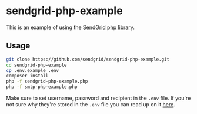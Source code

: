 # sendgrid-php-example

This is an example of using the [SendGrid php library](https://github.com/sendgrid/sendgrid-php).

## Usage

```bash
git clone https://github.com/sendgrid/sendgrid-php-example.git 
cd sendgrid-php-example
cp .env.example .env
composer install
php -f sendgrid-php-example.php
php -f smtp-php-example.php
```
Make sure to set username, password and recipient in the `.env` file. If you're not sure why they're stored in the `.env` file you can read up on it [here](http://12factor.net/config).
